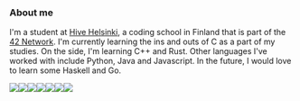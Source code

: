 ### About me
I'm a student at [Hive Helsinki](https://www.hive.fi/en/), a coding school in Finland that is part of the [42 Network](https://42.fr/en/network-42/). I'm currently learning the ins and outs of C as a part of my studies. On the side, I'm learning C++ and Rust. Other languages I've worked with include Python, Java and Javascript. In the future, I would love to learn some Haskell and Go.

<img src='https://img.shields.io/badge/-C/C++-blue?logo=c&style=for-the-badge'/><img src='https://img.shields.io/badge/-Rust-red?logo=rust&style=for-the-badge'/><img src='https://img.shields.io/badge/-Python-gold?logo=python&style=for-the-badge'/><img src='https://img.shields.io/badge/-Java-steelblue?logo=java&style=for-the-badge'/><img src='https://img.shields.io/badge/-Git-whitesmoke?logo=git&style=for-the-badge'/><img src='https://img.shields.io/badge/-Vim-mediumpurple?logo=vim&style=for-the-badge'/><img src='https://img.shields.io/badge/-Bash-dimgray?logo=gnubash&style=for-the-badge'/>
